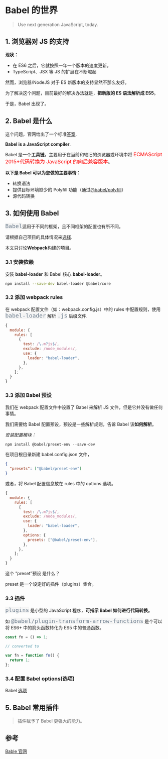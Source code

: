 # Babel 的世界

> Use next generation JavaScript, today.

## 1. 浏览器对 JS 的支持

**现状：**

- 在 ES6 之后，它就按照一年一个版本的速度更新。
- TypeScript、JSX 等 JS 的扩展在不断崛起

然而，浏览器/NodeJS 对于 ES 新版本的支持显然不那么友好。

为了解决这个问题，目前最好的解决办法就是，**把新版的 ES 语法解析成 ES5**。

于是，Babel 出现了。

## 2. Babel 是什么

这个问题，官网给出了一个标准[答案](https://babeljs.io/docs/en/).

**Babel is a JavaScript compiler**.

Babel 是一个**工具链**，主要用于在当前和较旧的浏览器或环境中将 <span style="color: #ff0000; font-size: 16px;">ECMAScript 2015+代码转换为 JavaScript 的向后兼容版本</span>。

**以下是 Babel 可以为您做的主要事情：**

- 转换语法
- 提供目标环境缺少的 Polyfill 功能（通过[@babel/polyfill](https://babeljs.io/docs/en/babel-polyfill)）
- 源代码转换

## 3. 如何使用 Babel

<code style="color: #708090; background-color: #F5F5F5; font-size: 18px">Babel</code>适用于不同的框架，且不同框架的配置也有所不同。

请根据自己项目的具体情况来[选择](https://babeljs.io/setup).

本文只讨论**Webpack**构建的项目。

### 3.1 安装依赖

安装 **babel-loader** 和 Babel 核心 **babel-loader**。

```bash
npm install --save-dev babel-loader @babel/core
```

### 3.2 添加 webpack rules

在 webpack 配置文件（如：webpack.config.js）中的 rules 中配置规则，使用 <code style="color: #708090; background-color: #F5F5F5; font-size: 18px">babel-loader</code> 解析 <code style="color: #708090; background-color: #F5F5F5; font-size: 18px">.js</code> 后缀文件.

```js
{
  module: {
    rules: [
      {
        test: /\.m?js$/,
        exclude: /node_modules/,
        use: {
          loader: "babel-loader",
        },
      },
    ];
  }
}
```

### 3.3 添加 Babel 预设

我们在 webpack 配置文件中设置了 Babel 来解析 JS 文件，但是它并没有做任何事情。

我们需要给 Babel 配置预设，预设是一些解析规则，告诉 Babel 该**如何解析**。

_安装配置模块：_

```js
npm install @babel/preset-env --save-dev
```

在项目根目录新建 babel.config.json 文件，

```json
{
  "presets": ["@babel/preset-env"]
}
```

或者，将 Babel 配置信息放在 rules 中的 options 选项。

```js
{
  module: {
    rules: [
      {
        test: /\.m?js$/,
        exclude: /node_modules/,
        use: {
          loader: "babel-loader",
        },
        options: {
          presets: ["@babel/preset-env"],
        },
      },
    ];
  }
}
```

这个 “preset”预设 是什么？

preset 是一个设定好的插件（plugins）集合。

### 3.3 插件

<code style="color: #708090; background-color: #F5F5F5; font-size: 18px">plugins</code> 是小型的 JavaScript 程序，**可指示 Babel 如何进行代码转换。**

如 <code style="color: #708090; background-color: #F5F5F5; font-size: 18px">@babel/plugin-transform-arrow-functions</code> 是个可以将 ES6+ 中的箭头函数转化为 ES5 中的普通函数。

```js
const fn = () => 1;

// converted to

var fn = function fn() {
  return 1;
};
```

### 3.4 配置 Babel options(选项)

Babel [选项](https://babeljs.io/docs/en/options#primary-options)

## 5. Babel 常用插件

> 插件赋予了 Babel 更强大的能力。

## 参考

[Bable 官网](https://babeljs.io/)
